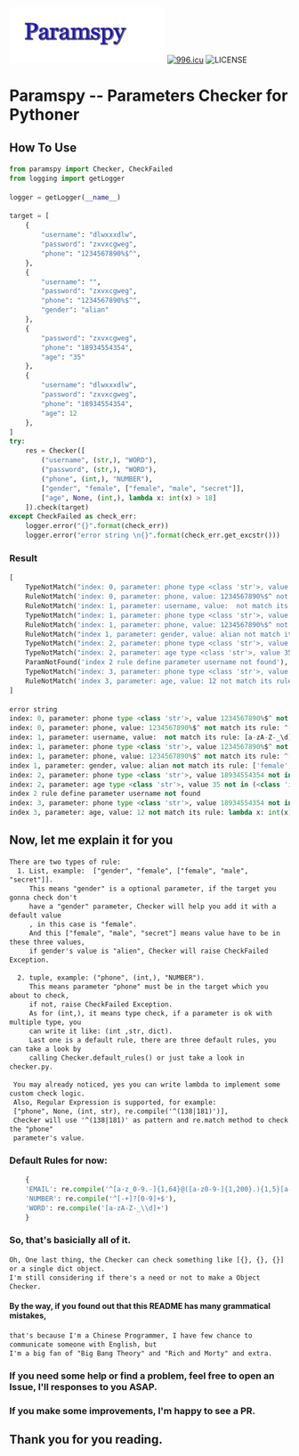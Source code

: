 ![alt text](./title.GIF "Title")
[![996.icu](https://img.shields.io/badge/link-996.icu-red.svg)](https://996.icu)
![LICENSE](https://img.shields.io/badge/license-NPL%20(The%20996%20Prohibited%20License)-blue.svg)
# Paramspy -- Parameters Checker for Pythoner


## How To Use
```Python
from paramspy import Checker, CheckFailed
from logging import getLogger

logger = getLogger(__name__)

target = [
    {
        "username": "dlwxxxdlw",
        "password": "zxvxcgweg",
        "phone": "1234567890%$^",
    },
    {
        "username": "",
        "password": "zxvxcgweg",
        "phone": "1234567890%$^",
        "gender": "alian"
    },
    {
        "password": "zxvxcgweg",
        "phone": "18934554354",
        "age": "35"
    },
    {
        "username": "dlwxxxdlw",
        "password": "zxvxcgweg",
        "phone": "18934554354",
        "age": 12
    },
]
try:
    res = Checker([
        ("username", (str,), "WORD"),
        ("password", (str,), "WORD"),
        ("phone", (int,), "NUMBER"),
        ["gender", "female", ["female", "male", "secret"]],
        ["age", None, (int,), lambda x: int(x) > 18]
    ]).check(target)
except CheckFailed as check_err:
    logger.error("{}".format(check_err))
    logger.error("error string \n{}".format(check_err.get_excstr()))
```

### Result
```Python
[
    TypeNotMatch("index: 0, parameter: phone type <class 'str'>, value 1234567890%$^ not in (<class 'int'>,) types"), 
    RuleNotMatch('index: 0, parameter: phone, value: 1234567890%$^ not match its rule: ^[-+]?[0-9]+$'), 
    RuleNotMatch('index: 1, parameter: username, value:  not match its rule: [a-zA-Z-_\\d]+'), 
    TypeNotMatch("index: 1, parameter: phone type <class 'str'>, value 1234567890%$^ not in (<class 'int'>,) types"), 
    RuleNotMatch('index: 1, parameter: phone, value: 1234567890%$^ not match its rule: ^[-+]?[0-9]+$'), 
    RuleNotMatch("index 1, parameter: gender, value: alian not match its rule: ['female', 'male', 'secret']"), 
    TypeNotMatch("index: 2, parameter: phone type <class 'str'>, value 18934554354 not in (<class 'int'>,) types"), 
    TypeNotMatch("index: 2, parameter: age type <class 'str'>, value 35 not in (<class 'int'>,) types"), 
    ParamNotFound('index 2 rule define parameter username not found'), 
    TypeNotMatch("index: 3, parameter: phone type <class 'str'>, value 18934554354 not in (<class 'int'>,) types"), 
    RuleNotMatch('index 3, parameter: age, value: 12 not match its rule: lambda x: int(x) > 18')
]

error string
index: 0, parameter: phone type <class 'str'>, value 1234567890%$^ not in (<class 'int'>,) types
index: 0, parameter: phone, value: 1234567890%$^ not match its rule: ^[-+]?[0-9]+$
index: 1, parameter: username, value:  not match its rule: [a-zA-Z-_\d]+
index: 1, parameter: phone type <class 'str'>, value 1234567890%$^ not in (<class 'int'>,) types
index: 1, parameter: phone, value: 1234567890%$^ not match its rule: ^[-+]?[0-9]+$
index 1, parameter: gender, value: alian not match its rule: ['female', 'male', 'secret']
index: 2, parameter: phone type <class 'str'>, value 18934554354 not in (<class 'int'>,) types
index: 2, parameter: age type <class 'str'>, value 35 not in (<class 'int'>,) types
index 2 rule define parameter username not found
index: 3, parameter: phone type <class 'str'>, value 18934554354 not in (<class 'int'>,) types
index 3, parameter: age, value: 12 not match its rule: lambda x: int(x) > 18
```

## Now, let me explain it for you
    There are two types of rule:
      1. List, example:  ["gender", "female", ["female", "male", "secret"]].
         This means "gender" is a optional parameter, if the target you gonna check don't
         have a "gender" parameter, Checker will help you add it with a default value 
         , in this case is "female".
         And this ["female", "male", "secret"] means value have to be in these three values,
         if gender's value is "alien", Checker will raise CheckFailed Exception.

      2. tuple, example: ("phone", (int,), "NUMBER").
         This means parameter "phone" must be in the target which you about to check,
         if not, raise CheckFailed Exception.
         As for (int,), it means type check, if a parameter is ok with multiple type, you
         can write it like: (int ,str, dict).
         Last one is a default rule, there are three default rules, you can take a look by
         calling Checker.default_rules() or just take a look in checker.py.
         
     You may already noticed, yes you can write lambda to implement some custom check logic.
     Also, Regular Expression is supported, for example:
     ["phone", None, (int, str), re.compile('^(138|181)')],
     Checker will use '^(138|181)' as pattern and re.match method to check the "phone"
     parameter's value.

### Default Rules for now:
```Python
    {
    'EMAIL': re.compile('^[a-z_0-9.-]{1,64}@([a-z0-9-]{1,200}.){1,5}[a-z]{1,6}$'),
    'NUMBER': re.compile('^[-+]?[0-9]+$'),
    'WORD': re.compile('[a-zA-Z-_\\d]+')
    }
``` 

### So, that's basicially all of it.
    Oh, One last thing, the Checker can check something like [{}, {}, {}] or a single dict object.
    I'm still considering if there's a need or not to make a Object Checker.

#### By the way, if you found out that this README has many grammatical mistakes, 
    that's because I'm a Chinese Programmer, I have few chance to communicate someone with English, but
    I'm a big fan of "Big Bang Theory" and "Rich and Morty" and extra.

### If you need some help or find a problem, feel free to open an Issue, I'll responses to you ASAP.
### If you make some improvements, I'm happy to see a PR.

## Thank you for you reading.

